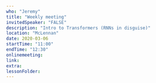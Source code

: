 ```yaml
---
who: "Jeremy"
title: "Weekly meeting"
invitedSpeaker: "FALSE"
description: "Intro to Transformers (RNNs in disguise)"
location: "McLennan"
date: 2020-03-06
startTime: "11:00"
endTime: "12:30"
onlinemeeting: 
link: 
extra: 
lessonFolder: 
---
```

